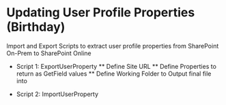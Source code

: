 # Updating User Profile Properties (Birthday)
Import and Export Scripts to extract user profile properties from SharePoint On-Prem to SharePoint Online


* Script 1: ExportUserProperty
** Define Site URL 
** Define Properties to return as GetField values
** Define Working Folder to Output final file into

* Script 2: ImportUserProperty
